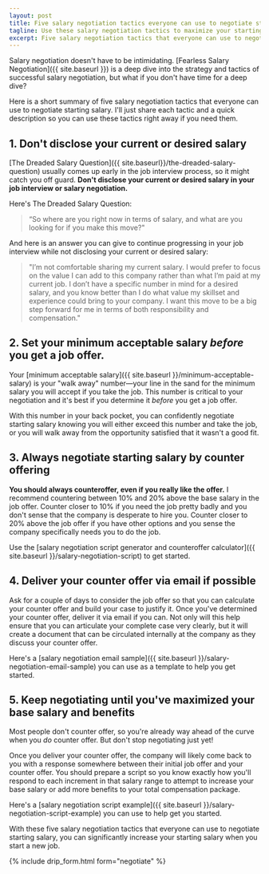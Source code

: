 ```yaml
---
layout: post
title: Five salary negotiation tactics everyone can use to negotiate starting salary
tagline: Use these salary negotiation tactics to maximize your starting salary at a new job
excerpt: Five salary negotiation tactics that everyone can use to negotiate starting salary
---
```


Salary negotiation doesn't have to be intimidating. [Fearless Salary Negotiation]({{ site.baseurl }}) is a deep dive into the strategy and tactics of successful salary negotiation, but what if you don't have time for a deep dive? 

Here is a short summary of five salary negotiation tactics that everyone can use to negotiate starting salary. I'll just share each tactic and a quick description so you can use these tactics right away if you need them.

## 1. Don't disclose your current or desired salary

[The Dreaded Salary Question]({{ site.baseurl}}/the-dreaded-salary-question) usually comes up early in the job interview process, so it might catch you off guard. **Don't disclose your current or desired salary in your job interview or salary negotiation.**

Here's The Dreaded Salary Question:

> “So where are you right now in terms of salary, and what are you looking for if you make this move?"

And here is an answer you can give to continue progressing in your job interview while not disclosing your current or desired salary:

> "I’m not comfortable sharing my current salary. I would prefer to focus on the value I can add to this company rather than what I’m paid at my current job. I don’t have a specific number in mind for a desired salary, and you know better than I do what value my skillset and experience could bring to your company. I want this move to be a big step forward for me in terms of both responsibility and compensation."

## 2. Set your minimum acceptable salary *before* you get a job offer.

Your [minimum acceptable salary]({{ site.baseurl }}/minimum-acceptable-salary) is your "walk away" number—your line in the sand for the minimum salary you will accept if you take the job. This number is critical to your negotiation and it's best if you determine it *before* you get a job offer.

With this number in your back pocket, you can confidently negotiate starting salary knowing you will either exceed this number and take the job, or you will walk away from the opportunity satisfied that it wasn't a good fit.

## 3. Always negotiate starting salary by counter offering

**You should always counteroffer, even if you really like the offer.** I recommend countering between 10% and 20% above the base salary in the job offer. Counter closer to 10% if you need the job pretty badly and you don't sense that the company is desperate to hire you. Counter closer to 20% above the job offer if you have other options and you sense the company specifically needs you to do the job.

Use the [salary negotiation script generator and counteroffer calculator]({{ site.baseurl }}/salary-negotiation-script) to get started.

## 4. Deliver your counter offer via email if possible

Ask for a couple of days to consider the job offer so that you can calculate your counter offer and build your case to justify it. Once you've determined your counter offer, deliver it via email if you can. Not only will this help ensure that you can articulate your complete case very clearly, but it will create a document that can be circulated internally at the company as they discuss your counter offer.

Here's a [salary negotiation email sample]({{ site.baseurl }}/salary-negotiation-email-sample) you can use as a template to help you get started.

## 5. Keep negotiating until you've maximized your base salary and benefits

Most people don't counter offer, so you're already way ahead of the curve when you *do* counter offer. But don't stop negotiating just yet!

Once you deliver your counter offer, the company will likely come back to you with a response somewhere between their initial job offer and your counter offer. You should prepare a script so you know exactly how you'll respond to each increment in that salary range to attempt to increase your base salary or add more benefits to your total compensation package.

Here's a [salary negotiation script example]({{ site.baseurl }}/salary-negotiation-script-example) you can use to help get you started.

With these five salary negotiation tactics that everyone can use to negotiate starting salary, you can significantly increase your starting salary when you start a new job. 

{% include drip_form.html form="negotiate" %}